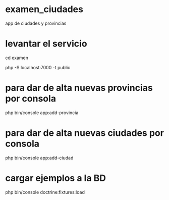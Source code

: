 # examen_ciudades
 app de ciudades y provincias

# levantar el servicio

cd examen

php -S localhost:7000 -t public

# para dar de alta nuevas provincias por consola
php bin/console app:add-provincia

# para dar de alta nuevas ciudades por consola
php bin/console app:add-ciudad

# cargar ejemplos a la BD
php bin/console doctrine:fixtures:load
